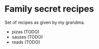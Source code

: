 # Family secret recipes

Set of recipes as given by my grandma.

- pizas (TODO)
- sauses (TODO)
- reads (TODO)


